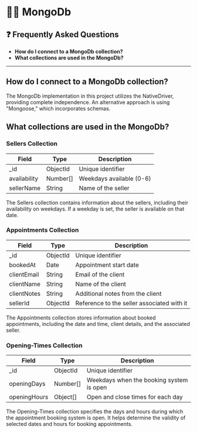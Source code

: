 # 🤴🏿 MongoDb

## ❓ Frequently Asked Questions

- **How do I connect to a MongoDb collection?**
- **What collections are used in the MongoDb?**

---

## How do I connect to a MongoDb collection?

The MongoDb implementation in this project utilizes the NativeDriver, providing complete independence. An alternative approach is using "Mongoose," which incorporates schemas.

## What collections are used in the MongoDb?

### Sellers Collection

| Field        | Type     | Description              |
| ------------ | -------- | ------------------------ |
| \_id         | ObjectId | Unique identifier        |
| availability | Number[] | Weekdays available (0-6) |
| sellerName   | String   | Name of the seller       |

The Sellers collection contains information about the sellers, including their availability on weekdays. If a weekday is set, the seller is available on that date.

### Appointments Collection

| Field       | Type     | Description                                |
| ----------- | -------- | ------------------------------------------ |
| \_id        | ObjectId | Unique identifier                          |
| bookedAt    | Date     | Appointment start date                     |
| clientEmail | String   | Email of the client                        |
| clientName  | String   | Name of the client                         |
| clientNotes | String   | Additional notes from the client           |
| sellerId    | ObjectId | Reference to the seller associated with it |

The Appointments collection stores information about booked appointments, including the date and time, client details, and the associated seller.

### Opening-Times Collection

| Field        | Type     | Description                              |
| ------------ | -------- | ---------------------------------------- |
| \_id         | ObjectId | Unique identifier                        |
| openingDays  | Number[] | Weekdays when the booking system is open |
| openingHours | Object[] | Open and close times for each day        |

The Opening-Times collection specifies the days and hours during which the appointment booking system is open. It helps determine the validity of selected dates and hours for booking appointments.
